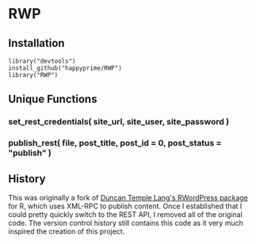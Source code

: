 # RWP

## Installation

```
library("devtools")
install_github("happyprime/RWP")
library("RWP")
```

## Unique Functions

### set_rest_credentials( site_url, site_user, site_password )

### publish_rest( file, post_title, post_id = 0, post_status = "publish" )

## History

This was originally a fork of [Duncan Temple Lang's RWordPress package](https://github.com/duncantl/RWordPress) for R, which uses XML-RPC to publish content. Once I established that I could pretty quickly switch to the REST API, I removed all of the original code. The version control history still contains this code as it very much inspired the creation of this project.
